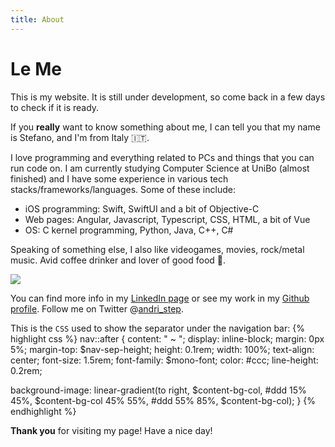 ```yaml
---
title: About
---
```


# Le Me

<p>
This is my website. It is still under development, so come back in a few days
to check if it is ready.
</p>

<p>
If you <strong>really</strong> want to know something about me, I can tell you
that my name is Stefano, and I'm from Italy 🇮🇹.
</p>

<p>
I love programming and everything related to PCs and things that you can run
code on.
I am currently studying Computer Science at UniBo (almost finished) and I have
some experience in various tech stacks/frameworks/languages.
Some of these include:

<ul>
<li>iOS programming: Swift, SwiftUI and a bit of Objective-C</li>
<li>Web pages: Angular, Javascript, Typescript, CSS, HTML, a bit of Vue</li>
<li>OS: C kernel programming, Python, Java, C++, C#</li>
</ul>
</p>

<p>
Speaking of something else, I also like videogames, movies, rock/metal music.
Avid coffee drinker and lover of good food 🍕.
</p>

<img src="https://live.staticflickr.com/4851/44966982075_e6a168e2cc_b.jpg" />

<p>
You can find more info in my <a href="https://www.linkedin.com/in/stefano-andriolo-6b563610b/">LinkedIn page</a>
or see my work in my <a href="https://github.com/steppp">Github profile</a>.
Follow me on Twitter @<a href="https://twitter.com/andri_step">andri_step</a>.
</p>

<p>
This is the <code>CSS</code> used to show the separator under the navigation bar:
{% highlight css %}
nav::after {
  content: " ~ ";
  display: inline-block;
  margin: 0px 5%;
  margin-top: $nav-sep-height;
  height: 0.1rem;
  width: 100%;
  text-align: center;
  font-size: 1.5rem;
  font-family: $mono-font;
  color: #ccc;
  line-height: 0.2rem;

  background-image: linear-gradient(to right, $content-bg-col, #ddd 15% 45%, $content-bg-col 45% 55%, #ddd 55% 85%, $content-bg-col);
}
{% endhighlight %}
</p>

<p>
<strong>Thank you</strong> for visiting my page! Have a nice day!
</p>

